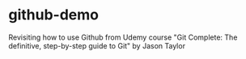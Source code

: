 # github-demo
Revisiting how to use Github from Udemy course "Git Complete: The definitive, step-by-step guide to Git" by Jason Taylor
